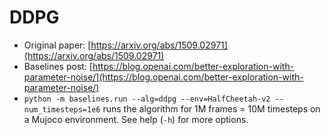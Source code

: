 # DDPG

* Original paper: [https://arxiv.org/abs/1509.02971](https://arxiv.org/abs/1509.02971)
* Baselines post: [https://blog.openai.com/better-exploration-with-parameter-noise/](https://blog.openai.com/better-exploration-with-parameter-noise/)
* `python -m baselines.run --alg=ddpg --env=HalfCheetah-v2 --num_timesteps=1e6` runs the algorithm for 1M frames = 10M timesteps on a Mujoco environment. See help \(`-h`\) for more options.

